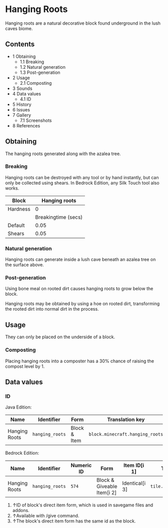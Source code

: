 # Hanging Roots
Hanging roots are a natural decorative block found underground in the lush caves biome.

## Contents
- 1 Obtaining
	- 1.1 Breaking
	- 1.2 Natural generation
	- 1.3 Post-generation
- 2 Usage
	- 2.1 Composting
- 3 Sounds
- 4 Data values
	- 4.1 ID
- 5 History
- 6 Issues
- 7 Gallery
	- 7.1 Screenshots
- 8 References

## Obtaining
The hanging roots generated along with the azalea tree.
### Breaking
Hanging roots can be destroyed with any tool or by hand instantly, but can only be collected using shears. In Bedrock Edition, any Silk Touch tool also works.

| Block    | Hanging roots       |
|----------|---------------------|
| Hardness | 0                   |
|          | Breakingtime (secs) |
| Default  | 0.05                |
| Shears   | 0.05                |

### Natural generation
Hanging roots can generate inside a lush cave beneath an azalea tree on the surface above.


### Post-generation
Using bone meal on rooted dirt causes hanging roots to grow below the block.

Hanging roots may be obtained by using a hoe on rooted dirt, transforming the rooted dirt into normal dirt in the process.

## Usage
They can only be placed on the underside of a block.

### Composting
Placing hanging roots into a composter has a 30% chance of raising the compost level by 1.

## Data values
### ID
Java Edition:

| Name          | Identifier      | Form         | Translation key                 |
|---------------|-----------------|--------------|---------------------------------|
| Hanging Roots | `hanging_roots` | Block & Item | `block.minecraft.hanging_roots` |

Bedrock Edition:

| Name          | Identifier      | Numeric ID | Form                       | Item ID[i 1]   | Translation key           |
|---------------|-----------------|------------|----------------------------|----------------|---------------------------|
| Hanging Roots | `hanging_roots` | `574`      | Block & Giveable Item[i 2] | Identical[i 3] | `tile.hanging_roots.name` |

1. ↑ID of block's direct item form, which is used in savegame files and addons.
2. ↑Available with /give command.
3. ↑The block's direct item form has the same id as the block.


